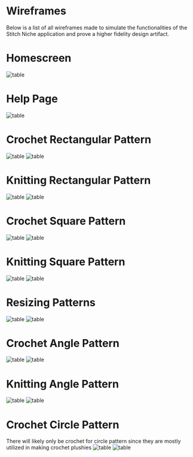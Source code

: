 # Wireframes
Below is a list of all wireframes made to simulate the functionalities of the Stitch Niche application and prove a higher fidelity design artifact.

# Homescreen
![table](2.png)
# Help Page
![table](1.png)
# Crochet Rectangular Pattern
![table](3.png)
![table](4.png)
# Knitting Rectangular Pattern
![table](5.png)
![table](6.png)
# Crochet Square Pattern
![table](7.png)
![table](8.png)
# Knitting Square Pattern
![table](9.png)
![table](10.png)
# Resizing Patterns
![table](12.png)
![table](11.png)
# Crochet Angle Pattern
![table](13.png)
![table](14.png)
# Knitting Angle Pattern
![table](15.png)
![table](16.png)
# Crochet Circle Pattern
There will likely only be crochet for circle pattern since they are mostly utilized in making crochet plushies
![table](17.png)
![table](18.png)
